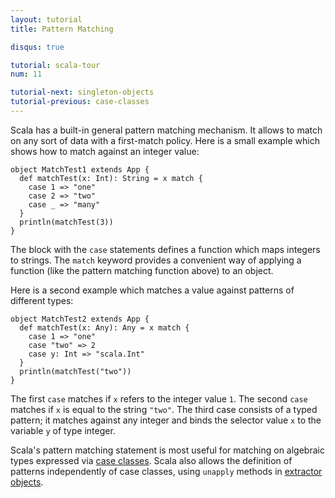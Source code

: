 ```yaml
---
layout: tutorial
title: Pattern Matching

disqus: true

tutorial: scala-tour
num: 11

tutorial-next: singleton-objects
tutorial-previous: case-classes
---
```


Scala has a built-in general pattern matching mechanism. It allows to match on any sort of data with a first-match policy. 
Here is a small example which shows how to match against an integer value:

    object MatchTest1 extends App {
      def matchTest(x: Int): String = x match {
        case 1 => "one"
        case 2 => "two"
        case _ => "many"
      }
      println(matchTest(3))
    }

The block with the `case` statements defines a function which maps integers to strings. The `match` keyword provides a convenient way of applying a function (like the pattern matching function above) to an object.

Here is a second example which matches a value against patterns of different types:

    object MatchTest2 extends App {
      def matchTest(x: Any): Any = x match {
        case 1 => "one"
        case "two" => 2
        case y: Int => "scala.Int"
      }
      println(matchTest("two"))
    }

The first `case` matches if `x` refers to the integer value `1`. The second `case` matches if `x` is equal to the string `"two"`. The third case consists of a typed pattern; it matches against any integer and binds the selector value `x` to the variable `y` of type integer.

Scala's pattern matching statement is most useful for matching on algebraic types expressed via [case classes](case-classes.html).
Scala also allows the definition of patterns independently of case classes, using `unapply` methods in [extractor objects](extractor-objects.html).
